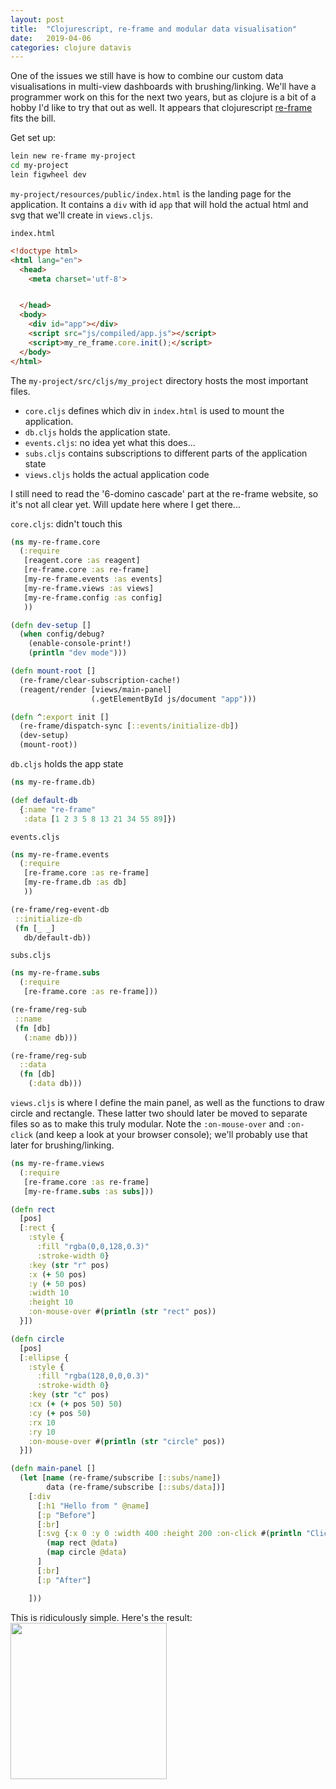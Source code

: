 ```yaml
---
layout: post
title:  "Clojurescript, re-frame and modular data visualisation"
date:   2019-04-06
categories: clojure datavis
---
```

One of the issues we still have is how to combine our custom data visualisations in multi-view dashboards with brushing/linking. We'll have a programmer work on this for the next two years, but as clojure is a bit of a hobby I'd like to try that out as well. It appears that clojurescript [re-frame](https://github.com/Day8/re-frame) fits the bill.

Get set up:
```bash
lein new re-frame my-project
cd my-project
lein figwheel dev
```

`my-project/resources/public/index.html` is the landing page for the application. It contains a `div` with id `app` that will hold the actual html and svg that we'll create in `views.cljs`.

`index.html`
```html
<!doctype html>
<html lang="en">
  <head>
    <meta charset='utf-8'>


  </head>
  <body>
    <div id="app"></div>
    <script src="js/compiled/app.js"></script>
    <script>my_re_frame.core.init();</script>
  </body>
</html>
```

The `my-project/src/cljs/my_project` directory hosts the most important files.

* `core.cljs` defines which div in `index.html` is used to mount the application.
* `db.cljs` holds the application state.
* `events.cljs`: no idea yet what this does...
* `subs.cljs` contains subscriptions to different parts of the application state
* `views.cljs` holds the actual application code

I still need to read the '6-domino cascade' part at the re-frame website, so it's not all clear yet. Will update here where I get there...

`core.cljs`: didn't touch this
```clojure
(ns my-re-frame.core
  (:require
   [reagent.core :as reagent]
   [re-frame.core :as re-frame]
   [my-re-frame.events :as events]
   [my-re-frame.views :as views]
   [my-re-frame.config :as config]
   ))

(defn dev-setup []
  (when config/debug?
    (enable-console-print!)
    (println "dev mode")))

(defn mount-root []
  (re-frame/clear-subscription-cache!)
  (reagent/render [views/main-panel]
                  (.getElementById js/document "app")))

(defn ^:export init []
  (re-frame/dispatch-sync [::events/initialize-db])
  (dev-setup)
  (mount-root))
```

`db.cljs` holds the app state
```clojure
(ns my-re-frame.db)

(def default-db
  {:name "re-frame"
   :data [1 2 3 5 8 13 21 34 55 89]})
```

`events.cljs`
```clojure
(ns my-re-frame.events
  (:require
   [re-frame.core :as re-frame]
   [my-re-frame.db :as db]
   ))

(re-frame/reg-event-db
 ::initialize-db
 (fn [_ _]
   db/default-db))
```

`subs.cljs`
```clojure
(ns my-re-frame.subs
  (:require
   [re-frame.core :as re-frame]))

(re-frame/reg-sub
 ::name
 (fn [db]
   (:name db)))

(re-frame/reg-sub
  ::data
  (fn [db]
    (:data db)))
```

`views.cljs` is where I define the main panel, as well as the functions to draw circle and rectangle. These latter two should later be moved to separate files so as to make this truly modular.
Note the `:on-mouse-over` and `:on-click` (and keep a look at your browser console); we'll probably use that later for brushing/linking.
```clojure
(ns my-re-frame.views
  (:require
   [re-frame.core :as re-frame]
   [my-re-frame.subs :as subs]))

(defn rect
  [pos]
  [:rect {
    :style {
      :fill "rgba(0,0,128,0.3)"
      :stroke-width 0}
    :key (str "r" pos)
    :x (+ 50 pos)
    :y (+ 50 pos)
    :width 10
    :height 10
    :on-mouse-over #(println (str "rect" pos))
  }])

(defn circle
  [pos]
  [:ellipse {
    :style {
      :fill "rgba(128,0,0,0.3)"
      :stroke-width 0}
    :key (str "c" pos)
    :cx (+ (+ pos 50) 50)
    :cy (+ pos 50)
    :rx 10
    :ry 10
    :on-mouse-over #(println (str "circle" pos))
  }])

(defn main-panel []
  (let [name (re-frame/subscribe [::subs/name])
        data (re-frame/subscribe [::subs/data])]
    [:div
      [:h1 "Hello from " @name]
      [:p "Before"]
      [:br]
      [:svg {:x 0 :y 0 :width 400 :height 200 :on-click #(println "Clicked")}
        (map rect @data)
        (map circle @data)
      ]
      [:br]
      [:p "After"]

    ]))
```

This is ridiculously simple. Here's the result:<br/>
<img src="{{site.base}}/assets/re-frame_screenshot.png" style="width: 250px;"/>

